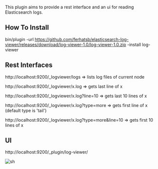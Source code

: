 This plugin aims to provide a rest interface and an ui for reading Elasticsearch logs.

## How To Install

bin/plugin -url https://github.com/ferhatsb/elasticsearch-log-viewer/releases/download/log-viewer-1.0/log-viewer-1.0.zip -install log-viewer

## Rest Interfaces

http://localhost:9200/_logviewer/logs => lists log files of current node

http://localhost:9200/_logviewer/x.log => gets last line of x

http://localhost:9200/_logviewer/x.log?line=10 => gets last 10 lines of x

http://localhost:9200/_logviewer/x.log?type=more => gets first line of x (default type is 'tail')

http://localhost:9200/_logviewer/x.log?type=more&line=10 => gets first 10 lines of x


## UI

http://localhost:9200/_plugin/log-viewer/

![sh](https://raw.github.com/ferhatsb/elasticsearch-log-viewer/master/sh.png)

